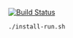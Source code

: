 [![Build Status](https://travis-ci.org/ggam/java9-container.svg?branch=master)](https://travis-ci.org/ggam/java9-container)
 
`./install-run.sh`
